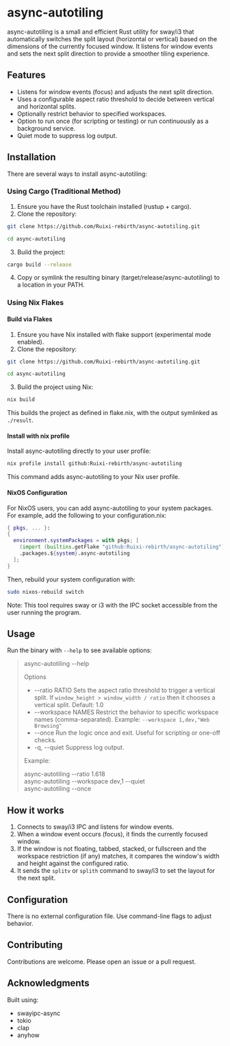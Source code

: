 # async-autotiling

async-autotiling is a small and efficient Rust utility for sway/i3 that automatically switches the split layout (horizontal or vertical) based on the dimensions of the currently focused window. It listens for window events and sets the next split direction to provide a smoother tiling experience.

## Features

- Listens for window events (focus) and adjusts the next split direction.
- Uses a configurable aspect ratio threshold to decide between vertical and horizontal splits.
- Optionally restrict behavior to specified workspaces.
- Option to run once (for scripting or testing) or run continuously as a background service.
- Quiet mode to suppress log output.

## Installation

There are several ways to install async-autotiling:

### Using Cargo (Traditional Method)

1. Ensure you have the Rust toolchain installed (rustup + cargo).
2. Clone the repository:

```bash
git clone https://github.com/Ruixi-rebirth/async-autotiling.git

cd async-autotiling
```

3. Build the project:

```bash
cargo build --release
```

4. Copy or symlink the resulting binary (target/release/async-autotiling) to a location in your PATH.

### Using Nix Flakes

#### Build via Flakes

1. Ensure you have Nix installed with flake support (experimental mode enabled).
2. Clone the repository:

```bash
git clone https://github.com/Ruixi-rebirth/async-autotiling.git

cd async-autotiling
```

3. Build the project using Nix:

```bash
nix build

```

This builds the project as defined in flake.nix, with the output symlinked as `./result`.

#### Install with nix profile

Install async-autotiling directly to your user profile:

```bash
nix profile install github:Ruixi-rebirth/async-autotiling

```

This command adds async-autotiling to your Nix user profile.

#### NixOS Configuration

For NixOS users, you can add async-autotiling to your system packages. For example, add the following to your configuration.nix:

```nix
{ pkgs, ... }:
{
  environment.systemPackages = with pkgs; [
    (import (builtins.getFlake "github:Ruixi-rebirth/async-autotiling") { })
    .packages.${system}.async-autotiling
  ];
}
```

Then, rebuild your system configuration with:

```bash
sudo nixos-rebuild switch
```

Note: This tool requires sway or i3 with the IPC socket accessible from the user running the program.

## Usage

Run the binary with `--help` to see available options:

> async-autotiling --help
>
> Options
>
> - --ratio RATIO
>   Sets the aspect ratio threshold to trigger a vertical split. If `window_height > window_width / ratio` then it chooses a vertical split. Default: 1.0
> - --workspace NAMES
>   Restrict the behavior to specific workspace names (comma-separated). Example: `--workspace 1,dev,"Web Browsing"`
> - --once
>   Run the logic once and exit. Useful for scripting or one-off checks.
> - -q, --quiet
>   Suppress log output.
>
> Example:
>
> async-autotiling --ratio 1.618<br>
> async-autotiling --workspace dev,1 --quiet<br>
> async-autotiling --once

## How it works

1. Connects to sway/i3 IPC and listens for window events.
2. When a window event occurs (focus), it finds the currently focused window.
3. If the window is not floating, tabbed, stacked, or fullscreen and the workspace restriction (if any) matches, it compares the window's width and height against the configured ratio.
4. It sends the `splitv` or `splith` command to sway/i3 to set the layout for the next split.

## Configuration

There is no external configuration file. Use command-line flags to adjust behavior.

## Contributing

Contributions are welcome. Please open an issue or a pull request.

## Acknowledgments

Built using:

- swayipc-async
- tokio
- clap
- anyhow
